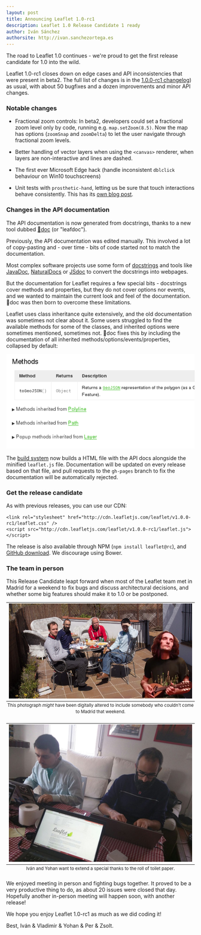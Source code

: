 ```yaml
---
layout: post
title: Announcing Leaflet 1.0-rc1
description: Leaflet 1.0 Release Candidate 1 ready
author: Iván Sánchez
authorsite: http://ivan.sanchezortega.es
---
```


The road to Leaflet 1.0 continues - we're proud to get the first release candidate for 1.0 into the wild.

Leaflet 1.0-rc1 closes down on edge cases and API inconsistencies that were present in beta2. The full list of changes is in the [1.0.0-rc1 changelog](https://github.com/Leaflet/Leaflet/blob/master/CHANGELOG.md#1.0-rc1-April-18-2016)) as usual, with about 50 bugfixes and a dozen improvements and minor API changes.


### Notable changes

* Fractional zoom controls: In beta2, developers could set a fractional zoom level only by code, running e.g. `map.setZoom(8.5)`. Now the map has options (`zoomSnap` and `zoomDelta`) to let the user navigate through fractional zoom levels.

* Better handling of vector layers when using the `<canvas>` renderer, when layers are non-interactive and lines are dashed.

* The first ever Microsoft Edge hack (handle inconsistent `dblclick` behaviour on Win10 touchscreens)

* Unit tests with `prosthetic-hand`, letting us be sure that touch interactions behave consistently. This has its [own blog post](http://leafletjs.com/2016/03/20/debugging-touch-interactions.html).


### Changes in the API documentation

The API documentation is now generated from docstrings, thanks to a new tool dubbed [🍂doc](https://github.com/Leaflet/Leafdoc) (or "leafdoc").

Previously, the API documentation was edited manually. This involved a lot of copy-pasting and - over time - bits of code started not to match the documentation.

Most complex software projects use some form of [docstrings](https://en.wikipedia.org/wiki/Docstring) and tools like [JavaDoc](https://en.wikipedia.org/wiki/Javadoc), [NaturalDocs](http://www.naturaldocs.org/) or [JSdoc](http://usejsdoc.org/) to convert the docstrings into webpages.

But the documentation for Leaflet requires a few special bits - docstrings cover methods and properties, but they do not cover options nor events, and we wanted to maintain the current look and feel of the documentation. 🍂doc was then born to overcome these limitations.

Leaflet uses class inheritance quite extensively, and the old documentation was sometimes not clear about it. Some users struggled to find the available methods for some of the classes, and inherited options were sometimes mentioned, sometimes not. 🍂doc fixes this by including the documentation of all inherited methods/options/events/properties, collapsed by default:

![Collapsed inheritances for L.Polygon](/docs/images/2016-04-18-inheritances.gif)

The [build system](https://github.com/Leaflet/Leaflet/blob/master/CONTRIBUTING.md#setting-up-the-build-system) now builds a HTML file with the API docs alongside the minified `leaflet.js` file. Documentation will be updated on every release based on that file, and pull requests to the `gh-pages` branch to fix the documentation will be automatically rejected.

### Get the release candidate

As with previous releases, you can use our CDN:

    <link rel="stylesheet" href="http://cdn.leafletjs.com/leaflet/v1.0.0-rc1/leaflet.css" />
    <script src="http://cdn.leafletjs.com/leaflet/v1.0.0-rc1/leaflet.js"></script>

The release is also available through NPM (`npm install leaflet@rc`), and [GitHub download](https://github.com/Leaflet/Leaflet/archive/v1.0.0-rc1.zip). We discourage using Bower.


### The team in person

This Release Candidate leapt forward when most of the Leaflet team met in Madrid for a weekend to fix bugs and discuss architectural decisions, and whether some big features should make it to 1.0 or be postponed.

<table class="image">
<caption align="bottom"><small>This photograph <em>might</em> have been digitally altered to include somebody who couldn't come to Madrid that weekend.</small></caption>
<tr><td style='text-align:center'><img src="/docs/images/2016-04-18-madrid-leaflet-864px.jpg" alt="The Leaflet team in Madrid"/></td></tr>
</table>


<table class="image">
<caption align="bottom"><small>Iván and Yohan want to extend a special thanks to the roll of toilet paper.</small></caption>
<tr><td style='text-align:center'><img src="/docs/images/2016-04-18-leaflet-toilet-paper.jpeg" alt="The Leaflet team in Madrid" width="864"/></td></tr>
</table>


We enjoyed meeting in person and fighting bugs together. It proved to be a very productive thing to do, as about 20 issues were closed that day. Hopefully another in-person meeting will happen soon, with another release!


We hope you enjoy Leaflet 1.0-rc1 as much as we did coding it!


Best,
Iván & Vladimir & Yohan & Per & Zsolt.
